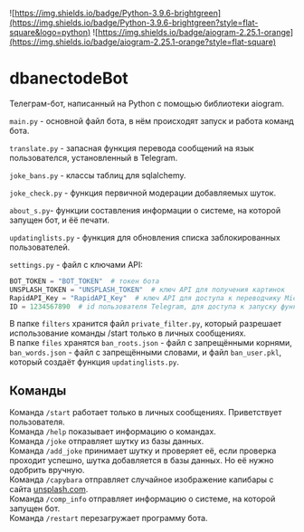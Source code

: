 ![https://img.shields.io/badge/Python-3.9.6-brightgreen](https://img.shields.io/badge/Python-3.9.6-brightgreen?style=flat-square&logo=python)
![https://img.shields.io/badge/aiogram-2.25.1-orange](https://img.shields.io/badge/aiogram-2.25.1-orange?style=flat-square)

# dbanectodeBot
Телеграм-бот, написанный на Python с помощью библиотеки aiogram.

  `main.py` - основной файл бота, в нём происходят запуск и работа команд бота.
  
  `translate.py` - запасная функция перевода сообщений на язык пользователся, установленный в Telegram.
  
  `joke_bans.py` - классы таблиц для sqlalchemy.
  
  `joke_check.py` - функция первичной модерации добавляемых шуток.
  
  `about_s.py`- функции составления информации о системе, на которой запущен бот, и ёё печати.
  
  `updatinglists.py` - функция для обновления списка заблокированных пользователей.
  
  `settings.py` - файл с ключами API:
```python
BOT_TOKEN = "BOT_TOKEN"  # токен бота
UNSPLASH_TOKEN = "UNSPLASH_TOKEN"  # ключ API для получения картинок
RapidAPI_Key = "RapidAPI_Key"  # ключ API для доступа к переводчику Microsoft
ID = 1234567890  # id пользователя Telegram, для доступа к запуску функции /restart
```
   
   В папке `filters` хранится файл `private_filter.py`, который разрешает использование команды /start только в личных сообщениях.    
   В папке `files` хранятся `ban_roots.json` - файл с запрещёнными корнями, `ban_words.json` - файл с запрещёнными словами, и файл `ban_user.pkl`, который создаёт функция `updatinglists.py`.
   
## Команды
Команда `/start` работает только в личных сообщениях. Приветствует пользователя.   
Команда `/help` показывает информацию о командах.   
Команда `/joke` отправляет шутку из базы данных.   
Команда `/add_joke` принимает шутку и проверяет её, если проверка проходит успешно, шутка добавляется в базы данных. Но её нужно одобрить вручную.    
Команда `/capybara` отправляет случайное изображение капибары с сайта [unsplash.com](https://unsplash.com).    
Команда `/comp_info` отправляет информацию о системе, на которой запущен бот.    
Команда `/restart` перезагружает программу бота.
